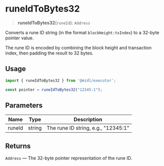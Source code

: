 # runeIdToBytes32

> **runeIdToBytes32**(`runeId`): `Address`

Converts a rune ID string (in the format `blockHeight:txIndex`) to a 32-byte pointer value.

The rune ID is encoded by combining the block height and transaction index, then padding the result to 32 bytes.

## Usage

```ts
import { runeIdToBytes32 } from '@midl/executor';

const pointer = runeIdToBytes32("12345:1");
```

## Parameters

| Name   | Type   | Description                         |
| ------ | ------ | ----------------------------------- |
| runeId | string | The rune ID string, e.g., "12345:1" |

## Returns

`Address` — The 32-byte pointer representation of the rune ID.
